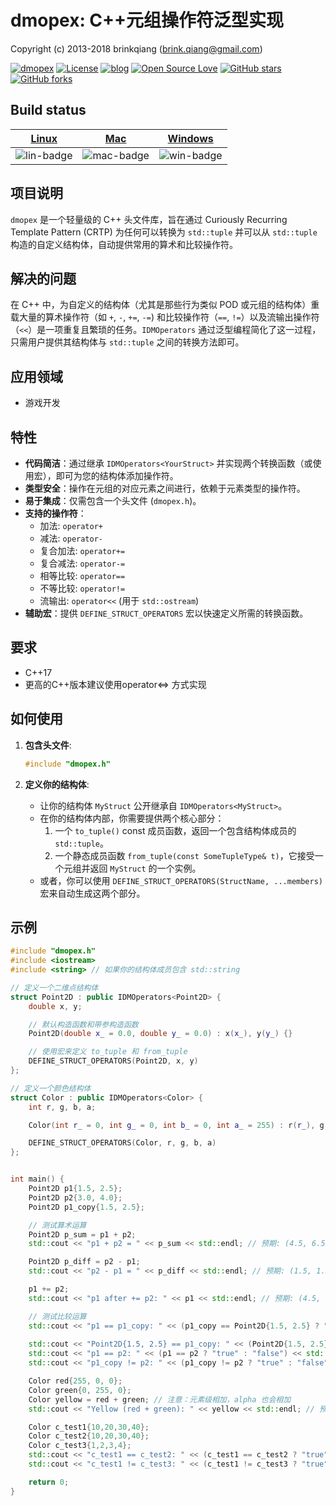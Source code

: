 # dmopex: C++元组操作符泛型实现

Copyright (c) 2013-2018 brinkqiang (brink.qiang@gmail.com)

[![dmopex](https://img.shields.io/badge/brinkqiang-dmopex-blue.svg?style=flat-square)](https://github.com/brinkqiang/dmopex)
[![License](https://img.shields.io/badge/license-MIT-brightgreen.svg)](https://github.com/brinkqiang/dmopex/blob/master/LICENSE)
[![blog](https://img.shields.io/badge/Author-Blog-7AD6FD.svg)](https://brinkqiang.github.io/)
[![Open Source Love](https://badges.frapsoft.com/os/v3/open-source.png)](https://github.com/brinkqiang)
[![GitHub stars](https://img.shields.io/github/stars/brinkqiang/dmopex.svg?label=Stars)](https://github.com/brinkqiang/dmopex) 
[![GitHub forks](https://img.shields.io/github/forks/brinkqiang/dmopex.svg?label=Fork)](https://github.com/brinkqiang/dmopex)

## Build status
| [Linux][lin-link] | [Mac][mac-link] | [Windows][win-link] |
| :---------------: | :----------------: | :-----------------: |
| ![lin-badge]      | ![mac-badge]       | ![win-badge]        |

[lin-badge]: https://github.com/brinkqiang/dmopex/workflows/linux/badge.svg "linux build status"
[lin-link]:  https://github.com/brinkqiang/dmopex/actions/workflows/linux.yml "linux build status"
[mac-badge]: https://github.com/brinkqiang/dmopex/workflows/mac/badge.svg "mac build status"
[mac-link]:  https://github.com/brinkqiang/dmopex/actions/workflows/mac.yml "mac build status"
[win-badge]: https://github.com/brinkqiang/dmopex/workflows/win/badge.svg "win build status"
[win-link]:  https://github.com/brinkqiang/dmopex/actions/workflows/win.yml "win build status"

## 项目说明

 `dmopex` 是一个轻量级的 C++ 头文件库，旨在通过 Curiously Recurring Template Pattern (CRTP) 为任何可以转换为 `std::tuple` 并可以从 `std::tuple`构造的自定义结构体，自动提供常用的算术和比较操作符。

## 解决的问题

在 C++ 中，为自定义的结构体（尤其是那些行为类似 POD 或元组的结构体）重载大量的算术操作符（如 `+`, `-`, `+=`, `-=`) 和比较操作符（`==`, `!=`）以及流输出操作符（`<<`）是一项重复且繁琐的任务。`IDMOperators` 通过泛型编程简化了这一过程，只需用户提供其结构体与 `std::tuple` 之间的转换方法即可。

## 应用领域

- 游戏开发

## 特性

* **代码简洁**：通过继承 `IDMOperators<YourStruct>` 并实现两个转换函数（或使用宏），即可为您的结构体添加操作符。
* **类型安全**：操作在元组的对应元素之间进行，依赖于元素类型的操作符。
* **易于集成**：仅需包含一个头文件 (`dmopex.h`)。
* **支持的操作符**：
    * 加法: `operator+`
    * 减法: `operator-`
    * 复合加法: `operator+=`
    * 复合减法: `operator-=`
    * 相等比较: `operator==`
    * 不等比较: `operator!=`
    * 流输出: `operator<<` (用于 `std::ostream`)
* **辅助宏**：提供 `DEFINE_STRUCT_OPERATORS` 宏以快速定义所需的转换函数。

## 要求

* C++17
* 更高的C++版本建议使用operator<=> 方式实现

## 如何使用

1.  **包含头文件**:
    ```cpp
    #include "dmopex.h"
    ```

2.  **定义你的结构体**:
    * 让你的结构体 `MyStruct` 公开继承自 `IDMOperators<MyStruct>`。
    * 在你的结构体内部，你需要提供两个核心部分：
        1.  一个 `to_tuple()` const 成员函数，返回一个包含结构体成员的 `std::tuple`。
        2.  一个静态成员函数 `from_tuple(const SomeTupleType& t)`，它接受一个元组并返回 `MyStruct` 的一个实例。
    * 或者，你可以使用 `DEFINE_STRUCT_OPERATORS(StructName, ...members)` 宏来自动生成这两个部分。

## 示例

```cpp
#include "dmopex.h"
#include <iostream>
#include <string> // 如果你的结构体成员包含 std::string

// 定义一个二维点结构体
struct Point2D : public IDMOperators<Point2D> {
    double x, y;

    // 默认构造函数和带参构造函数
    Point2D(double x_ = 0.0, double y_ = 0.0) : x(x_), y(y_) {}

    // 使用宏来定义 to_tuple 和 from_tuple
    DEFINE_STRUCT_OPERATORS(Point2D, x, y)
};

// 定义一个颜色结构体
struct Color : public IDMOperators<Color> {
    int r, g, b, a;

    Color(int r_ = 0, int g_ = 0, int b_ = 0, int a_ = 255) : r(r_), g(g_), b(b_), a(a_) {}

    DEFINE_STRUCT_OPERATORS(Color, r, g, b, a)
};


int main() {
    Point2D p1{1.5, 2.5};
    Point2D p2{3.0, 4.0};
    Point2D p1_copy{1.5, 2.5};

    // 测试算术运算
    Point2D p_sum = p1 + p2;
    std::cout << "p1 + p2 = " << p_sum << std::endl; // 预期: (4.5, 6.5)

    Point2D p_diff = p2 - p1;
    std::cout << "p2 - p1 = " << p_diff << std::endl; // 预期: (1.5, 1.5)

    p1 += p2;
    std::cout << "p1 after += p2: " << p1 << std::endl; // 预期: (4.5, 6.5) (p1 自身被修改)

    // 测试比较运算
    std::cout << "p1 == p1_copy: " << (p1_copy == Point2D{1.5, 2.5} ? "true" : "false") << std::endl; // 预期: true (注意 p1 已被修改)
                                                                                               // 应该用未修改的 p1_copy 来比较
    std::cout << "Point2D{1.5, 2.5} == p1_copy: " << (Point2D{1.5, 2.5} == p1_copy ? "true" : "false") << std::endl; // 预期: true
    std::cout << "p1 == p2: " << (p1 == p2 ? "true" : "false") << std::endl; // 预期: false (p1 是 (4.5, 6.5), p2 是 (3.0, 4.0))
    std::cout << "p1_copy != p2: " << (p1_copy != p2 ? "true" : "false") << std::endl; // 预期: true

    Color red{255, 0, 0};
    Color green{0, 255, 0};
    Color yellow = red + green; // 注意：元素级相加，alpha 也会相加
    std::cout << "Yellow (red + green): " << yellow << std::endl; // 预期: (255, 255, 0, 510) (alpha=255+255)

    Color c_test1{10,20,30,40};
    Color c_test2{10,20,30,40};
    Color c_test3{1,2,3,4};
    std::cout << "c_test1 == c_test2: " << (c_test1 == c_test2 ? "true" : "false") << std::endl; // 预期: true
    std::cout << "c_test1 != c_test3: " << (c_test1 != c_test3 ? "true" : "false") << std::endl; // 预期: true

    return 0;
}

```